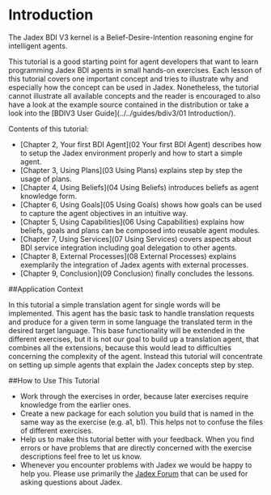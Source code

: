 # Introduction
The Jadex BDI V3 kernel is a Belief-Desire-Intention reasoning engine for intelligent agents. 

This tutorial is a good starting point for agent developers that want to learn programming Jadex BDI agents in small hands-on exercises. 
Each lesson of this tutorial covers one important concept and tries to illustrate why and especially how the concept can be used in Jadex. 
Nonetheless, the tutorial cannot illustrate all available concepts and the reader is encouraged to also have a look at the example source contained in the distribution or take a look into the [BDIV3 User Guide](../../guides/bdiv3/01 Introduction/).

Contents of this tutorial:

-   [Chapter 2, Your first BDI Agent](02 Your first BDI Agent)  describes how to setup the Jadex environment properly and how to start a simple agent.
-   [Chapter 3, Using Plans](03 Using Plans)  explains step by step the usage of plans.
-   [Chapter 4, Using Beliefs](04 Using Beliefs)  introduces beliefs as agent knowledge form.
-   [Chapter 6, Using Goals](05 Using Goals)  shows how goals can be used to capture the agent objectives in an intuitive way.
-   [Chapter 5, Using Capabilities](06 Using Capabilities)  explains how beliefs, goals and plans can be composed into reusable agent modules.
-   [Chapter 7, Using Services](07 Using Services)  covers aspects about BDI service integration including goal delegation to other agents.
-   [Chapter 8, External Processes](08 External Processes)  explains exemplarily the integration of Jadex agents with external processes.
-   [Chapter 9, Conclusion](09 Conclusion)  finally concludes the lessons.

##Application Context

In this tutorial a simple translation agent for single words will be implemented. This agent has the basic task to handle translation requests and produce for a given term in some language the translated term in the desired target language. This base functionality will be extended in the different exercises, but it is not our goal to build up a translation agent, that combines all the extensions, because this would lead to difficulties concerning the complexity of the agent. Instead this tutorial will concentrate on setting up simple agents that explain the Jadex concepts step by step.

##How to Use This Tutorial

-   Work through the exercises in order, because later exercises require knowledge from the earlier ones.
-   Create a new package for each solution you build that is named in the same way as the exercise (e.g. a1, b1). This helps not to confuse the files of different exercises.
-   Help us to make this tutorial better with your feedback. When you find errors or have problems that are directly concerned with the exercise descriptions feel free to let us know.
-   Whenever you encounter problems with Jadex we would be happy to help you. Please use primarily the [Jadex Forum](${URLJadexForum}) that can be used for asking questions about Jadex.